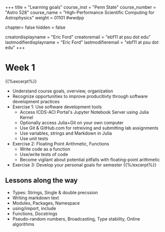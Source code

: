 +++
title = "Learning goals"
course_inst = "Penn State"
course_number = "Astro 528"
course_name = "High-Performance Scientific Computing for Astrophysics"
weight = 01101  #wwdpp

chapter= false
hidden = false

creatordisplayname = "Eric Ford"
creatoremail = "ebf11 at psu dot edu"
lastmodifierdisplayname = "Eric Ford"
lastmodifieremail = "ebf11 at psu dot edu"
+++


# Week 1
{{%excerpt%}}
- Understand course goals, overview, organization
- Recognize opportunities to improve producitivty through software development practices
- Exercise 1: Use software development tools
   + Access ICDS-ACI Portal's Jupyter Notebook Server using Julia Kernel
   + Optionally access Julia+Git on your own computer
   + Use Git & GitHub.com for retreiving and submitting lab assignments
   + Use variables, strings and Markdown in Julia
   + Use unit tests
- Exercise 2: Floating Point Arithmetic, Functions
   + Write code as a function
   + Use/write tests of code
   + Become vigilant about potential pitfalls with floating-point arithmetic
- Exercise 3: Develop your personal goals for semester 
{{%/excerpt%}}

## Lessons along the way

- Types: Strings, Single & double precssion
- Writing markdown text
- Modules, Packages, Namespace
- using/import, include
- Functions, Docstrings
- Pseudo-random numbers, Broadcasting, Type stability, Online algorithms
